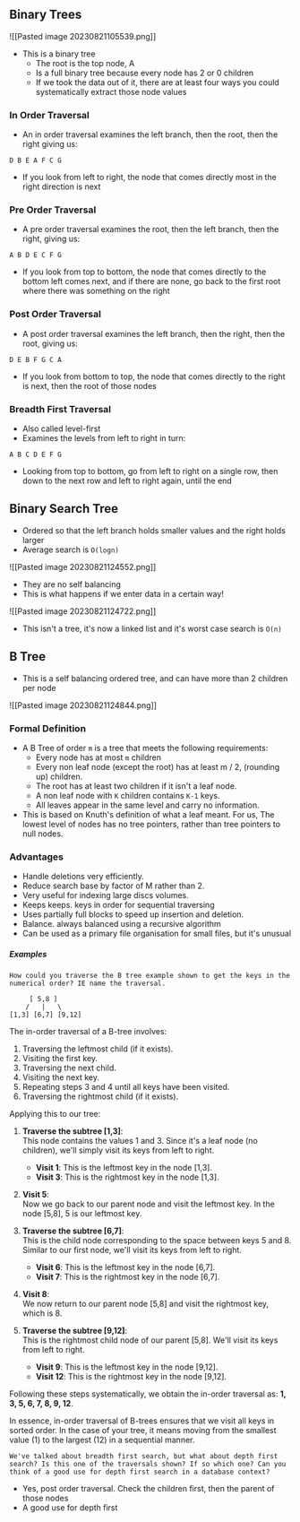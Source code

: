 ## Binary Trees


![[Pasted image 20230821105539.png]]
- This is a binary tree
	- The root is the top node, A
	- Is a full binary tree because every node has 2 or 0 children
	- If we took the data out of it, there are at least four ways you could systematically extract those node values

### In Order Traversal
- An in order traversal examines the left branch, then the root, then the right giving us:

```
D B E A F C G
```

- If you look from left to right,  the node that comes directly most in the right direction is next
### Pre Order Traversal
- A pre order traversal examines the root, then the left branch, then the right, giving us:

```
A B D E C F G
```

- If you look from top to bottom, the node that comes directly to the bottom left comes next, and if there are none, go back to the first root where there was something on the right

### Post Order Traversal
- A post order traversal examines the left branch, then the right, then the root, giving us:

```
D E B F G C A
```

- If you look from bottom to top, the node that comes directly to the right is next, then the root of those nodes 

### Breadth First Traversal
- Also called level-first
- Examines the levels from left to right in turn:

```
A B C D E F G
```

- Looking from top to bottom, go from left to right on a single row, then down to the next row and left to right again, until the end

## Binary Search Tree
- Ordered so that the left branch holds smaller values and the right holds larger
- Average search is `O(logn)`

![[Pasted image 20230821124552.png]]

- They are no self balancing
- This is what happens if we enter data in a certain way!

 ![[Pasted image 20230821124722.png]]

- This isn't a tree, it's now a linked list and it's worst case search is `O(n)`

## B Tree
- This is a self balancing ordered tree, and can have more than 2 children per node

![[Pasted image 20230821124844.png]]

### Formal Definition
- A B Tree of order `m` is a tree that meets the following requirements:
	- Every node has at most `m` children
	- Every non leaf node (except the root) has at least m / 2, (rounding up) children.
	- The root has at least two children if it isn't a leaf node.
	- A non leaf node with `K` children contains `K-1` keys.
	- All leaves appear in the same level and carry no information.
- This is based on Knuth's definition of what a leaf meant. For us, The lowest level of nodes has no tree pointers, rather than tree pointers to null nodes.

### Advantages
- Handle deletions very efficiently.
- Reduce search base by factor of M rather than 2.
- Very useful for indexing large discs volumes.
- Keeps keeps. keys in order for sequential traversing
- Uses partially full blocks to speed up insertion and deletion.
- Balance. always balanced using a recursive algorithm
- Can be used as a primary file organisation for small files, but it's unusual

##### Examples

```
How could you traverse the B tree example shown to get the keys in the numerical order? IE name the traversal.
```

```
     [ 5,8 ]
    /   |   \
[1,3] [6,7] [9,12]
```

The in-order traversal of a B-tree involves:

1. Traversing the leftmost child (if it exists).
2. Visiting the first key.
3. Traversing the next child.
4. Visiting the next key.
5. Repeating steps 3 and 4 until all keys have been visited.
6. Traversing the rightmost child (if it exists).

Applying this to our tree:

1. **Traverse the subtree [1,3]**:  
   This node contains the values 1 and 3. Since it's a leaf node (no children), we'll simply visit its keys from left to right.  
   - **Visit 1**: This is the leftmost key in the node [1,3].
   - **Visit 3**: This is the rightmost key in the node [1,3].

2. **Visit 5**:  
   Now we go back to our parent node and visit the leftmost key. In the node [5,8], 5 is our leftmost key.

3. **Traverse the subtree [6,7]**:  
   This is the child node corresponding to the space between keys 5 and 8. Similar to our first node, we'll visit its keys from left to right.  
   - **Visit 6**: This is the leftmost key in the node [6,7].
   - **Visit 7**: This is the rightmost key in the node [6,7].

4. **Visit 8**:  
   We now return to our parent node [5,8] and visit the rightmost key, which is 8.

5. **Traverse the subtree [9,12]**:  
   This is the rightmost child node of our parent [5,8]. We'll visit its keys from left to right.  
   - **Visit 9**: This is the leftmost key in the node [9,12].
   - **Visit 12**: This is the rightmost key in the node [9,12].

Following these steps systematically, we obtain the in-order traversal as: **1, 3, 5, 6, 7, 8, 9, 12**.

In essence, in-order traversal of B-trees ensures that we visit all keys in sorted order. In the case of your tree, it means moving from the smallest value (1) to the largest (12) in a sequential manner.

```
We've talked about breadth first search, but what about depth first search? Is this one of the traversals shown? If so which one? Can you think of a good use for depth first search in a database context?
```

- Yes, post order traversal. Check the children first, then the parent of those nodes
- A good use for depth first 